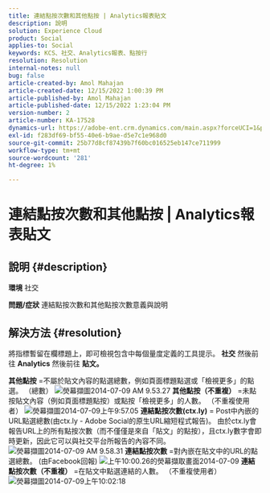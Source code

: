 ```yaml
---
title: 連結點按次數和其他點按 | Analytics報表貼文
description: 說明
solution: Experience Cloud
product: Social
applies-to: Social
keywords: KCS、社交、Analytics報表、點按行
resolution: Resolution
internal-notes: null
bug: false
article-created-by: Amol Mahajan
article-created-date: 12/15/2022 1:00:39 PM
article-published-by: Amol Mahajan
article-published-date: 12/15/2022 1:23:04 PM
version-number: 2
article-number: KA-17528
dynamics-url: https://adobe-ent.crm.dynamics.com/main.aspx?forceUCI=1&pagetype=entityrecord&etn=knowledgearticle&id=c7533577-787c-ed11-81ac-6045bd006b4b
exl-id: f283df69-bf55-40e6-b9ae-d5e7c1e968d0
source-git-commit: 25b77d8cf87439b7f60bc016525eb147ce711999
workflow-type: tm+mt
source-wordcount: '281'
ht-degree: 1%

---
```


# 連結點按次數和其他點按 | Analytics報表貼文

## 說明 {#description}

<b>環境</b>
社交


<b>問題/症狀</b>
連結點按次數和其他點按次數意義與說明


## 解決方法 {#resolution}


將指標暫留在欄標題上，即可檢視包含中每個量度定義的工具提示。 <b>社交</b> 然後前往 <b>Analytics</b> 然後前往 <b>貼文。</b>

<b>其他點按</b> =不屬於貼文內容的點選總數，例如頁面標題點選或「檢視更多」的點選。 （總數）
![熒幕擷圖2014-07-09 AM 9.53.27](https://helpx.adobe.com/content/dam/help/en/social/kb/link-clicks-click-definitions/jcr%3acontent/main-pars/image/Screen%20Shot%202014-07-09%20at%209.53.27%20AM.png "熒幕擷圖2014-07-09 AM 9.53.27")
<b>其他點按（不重複）</b> =未點按貼文內容（例如頁面標題點按）或點按「檢視更多」的人數。 （不重複使用者）
![熒幕擷圖2014-07-09上午9:57.05](https://helpx.adobe.com/content/dam/help/en/social/kb/link-clicks-click-definitions/jcr%3acontent/main-pars/image_0/Screen%20Shot%202014-07-09%20at%209.57.05%20AM.png "熒幕擷圖2014-07-09上午9:57.05")
<b>連結點按次數(ctx.ly)</b> = Post中內嵌的URL點選總數(由ctx.ly - Adobe Social的原生URL縮短程式報告)。 由於ctx.ly會報告URL上的所有點按次數（而不僅僅是來自「貼文」的點按），且ctx.ly數字會即時更新，因此它可以與社交平台所報告的內容不同。
![熒幕擷圖2014-07-09 AM 9.58.31](https://helpx.adobe.com/content/dam/help/en/social/kb/link-clicks-click-definitions/jcr%3acontent/main-pars/image_1/Screen%20Shot%202014-07-09%20at%209.58.31%20AM.png "熒幕擷圖2014-07-09 AM 9.58.31")
<b>連結點按次數</b> =對內嵌在貼文中的URL的點選總數。 (由Facebook回報)
![上午10:00.26的熒幕擷取畫面2014-07-09](https://helpx.adobe.com/content/dam/help/en/social/kb/link-clicks-click-definitions/jcr%3acontent/main-pars/image_2/Screen%20Shot%202014-07-09%20at%2010.00.26%20AM.png "上午10:00.26的熒幕擷取畫面2014-07-09")
<b>連結點按次數（不重複）</b> =在貼文中點選連結的人數。 （不重複使用者）
![熒幕擷圖2014-07-09上午10:02:18](https://helpx.adobe.com/content/dam/help/en/social/kb/link-clicks-click-definitions/jcr%3acontent/main-pars/image_3/Screen%20Shot%202014-07-09%20at%2010.02.18%20AM.png "熒幕擷圖2014-07-09上午10:02:18")
